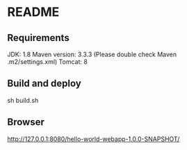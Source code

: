 README
======

Requirements
------------

JDK: 1.8
Maven version: 3.3.3 (Please double check Maven .m2/settings.xml)
Tomcat: 8

Build and deploy
----------------

sh build.sh

Browser
-------

http://127.0.0.1:8080/hello-world-webapp-1.0.0-SNAPSHOT/
